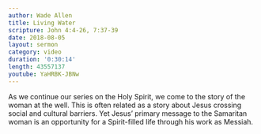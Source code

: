 ```yaml
---
author: Wade Allen
title: Living Water
scripture: John 4:4-26, 7:37-39
date: 2018-08-05
layout: sermon
category: video
duration: '0:30:14' 
length: 43557137
youtube: YaHRBK-JBNw
---
```


As we continue our series on the Holy Spirit, we come to the story of the woman at the well. This is often related as a story about Jesus crossing social and cultural barriers. Yet Jesus’ primary message to the Samaritan woman is an opportunity for a Spirit-filled life through his work as Messiah.
